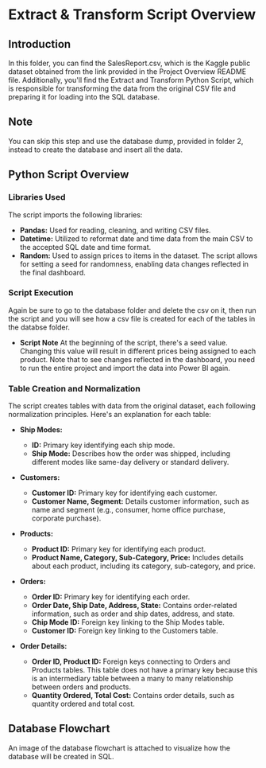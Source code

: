 # Extract & Transform Script Overview

## Introduction
In this folder, you can find the SalesReport.csv, which is the Kaggle public dataset obtained from the link provided in the Project Overview README file. Additionally, you'll find the Extract and Transform Python Script, which is responsible for transforming the data from the original CSV file and preparing it for loading into the SQL database.

## Note
You can skip this step and use the database dump, provided in folder 2, instead to create the database and insert all the data.

## Python Script Overview

### Libraries Used
The script imports the following libraries:
- **Pandas:** Used for reading, cleaning, and writing CSV files.
- **Datetime:** Utilized to reformat date and time data from the main CSV to the accepted SQL date and time format.
- **Random:** Used to assign prices to items in the dataset. The script allows for setting a seed for randomness, enabling data changes reflected in the final dashboard.

### Script Execution
Again be sure to go to the database folder and delete the csv on it, then run the script and you will see how a csv file is created for each of the tables in the databse folder.

- **Script Note** 
At the beginning of the script, there's a seed value. Changing this value will result in different prices being assigned to each product. Note that to see changes reflected in the dashboard, you need to run the entire project and import the data into Power BI again.

### Table Creation and Normalization
The script creates tables with data from the original dataset, each following normalization principles. Here's an explanation for each table:

- **Ship Modes:** 
  - **ID:** Primary key identifying each ship mode.
  - **Ship Mode:** Describes how the order was shipped, including different modes like same-day delivery or standard delivery.

- **Customers:** 
  - **Customer ID:** Primary key for identifying each customer.
  - **Customer Name, Segment:** Details customer information, such as name and segment (e.g., consumer, home office purchase, corporate purchase).

- **Products:** 
  - **Product ID:** Primary key for identifying each product.
  - **Product Name, Category, Sub-Category, Price:** Includes details about each product, including its category, sub-category, and price.

- **Orders:** 
  - **Order ID:** Primary key for identifying each order.
  - **Order Date, Ship Date, Address, State:** Contains order-related information, such as order and ship dates, address, and state.
  - **Chip Mode ID:** Foreign key linking to the Ship Modes table.
  - **Customer ID:** Foreign key linking to the Customers table.

- **Order Details:** 
  - **Order ID, Product ID:** Foreign keys connecting to Orders and Products tables. This table does not have a primary key because this is an intermediary table between a many to many relationship between orders and products.
  - **Quantity Ordered, Total Cost:** Contains order details, such as quantity ordered and total cost.

## Database Flowchart
An image of the database flowchart is attached to visualize how the database will be created in SQL.
